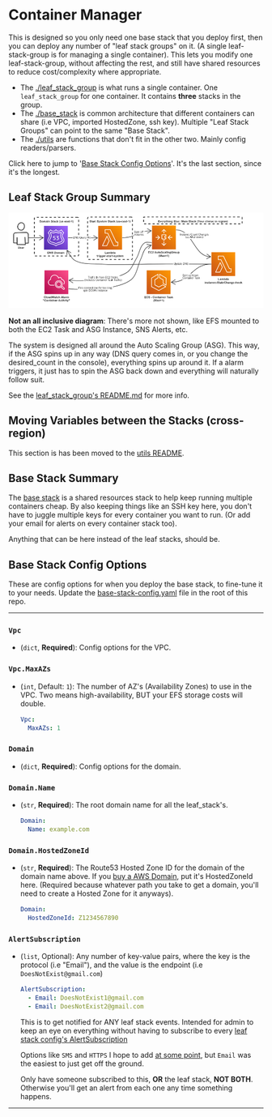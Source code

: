 # Container Manager

This is designed so you only need one base stack that you deploy first, then you can deploy any number of "leaf stack groups" on it. (A single leaf-stack-group is for managing a single container). This lets you modify one leaf-stack-group, without affecting the rest, and still have shared resources to reduce cost/complexity where appropriate.

- The [./leaf_stack_group](./leaf_stack_group/README.md) is what runs a single container. One `leaf_stack_group` for one container. It contains **three** stacks in the group.
- The [./base_stack](./base_stack/README.md) is common architecture that different containers can share (i.e VPC, imported HostedZone, ssh key). Multiple "Leaf Stack Groups" can point to the same "Base Stack".
- The [./utils](./utils/README.md) are functions that don't fit in the other two. Mainly config readers/parsers.

Click here to jump to '[Base Stack Config Options](#base-stack-config-options)'. It's the last section, since it's the longest.

## Leaf Stack Group Summary

![picture](/Resources/AWS-ContainerManager_Basic_Diagram.png)
<!-- Original board: https://sketchboard.me/REucJJtlrBCi#/ -->

**Not an all inclusive diagram**: There's more not shown, like EFS mounted to both the EC2 Task and ASG Instance, SNS Alerts, etc.

The system is designed all around the Auto Scaling Group (ASG). This way, if the ASG spins up in any way (DNS query comes in, or you change the desired_count in the console), everything spins up around it. If a alarm triggers, it just has to spin the ASG back down and everything will naturally follow suit.

See the [leaf_stack_group's README.md](./leaf_stack_group/README.md) for more info.

## Moving Variables between the Stacks (cross-region)

This section is has been moved to the [utils README](./utils/README.md#moving-variables-between-the-stacks).

## Base Stack Summary

The [base stack](./base_stack/README.md) is a shared resources stack to help keep running multiple containers cheap. By also keeping things like an SSH key here, you don't have to juggle multiple keys for every container you want to run. (Or add your email for alerts on every container stack too).

Anything that can be here instead of the leaf stacks, should be.

## Base Stack Config Options

These are config options for when you deploy the base stack, to fine-tune it to your needs. Update the [base-stack-config.yaml](/base-stack-config.yaml) file in the root of this repo.

---

### `Vpc`

- (`dict`, **Required**): Config options for the VPC.

### `Vpc.MaxAZs`

- (`int`, Default: `1`): The number of AZ's (Availability Zones) to use in the VPC. Two means high-availability, BUT your EFS storage costs will double.

   ```yaml
   Vpc:
     MaxAZs: 1
   ```

### `Domain`

- (`dict`, **Required**): Config options for the domain.

### `Domain.Name`

- (`str`, **Required**): The root domain name for all the leaf_stack's.

   ```yaml
   Domain:
     Name: example.com
   ```

### `Domain.HostedZoneId`

- (`str`, **Required**): The Route53 Hosted Zone ID for the domain of the domain name above. If you [buy a AWS Domain](https://aws.amazon.com/getting-started/hands-on/get-a-domain/), put it's HostedZoneId here. (Required because whatever path you take to get a domain, you'll need to create a Hosted Zone for it anyways).

   ```yaml
   Domain:
     HostedZoneId: Z1234567890
   ```

### `AlertSubscription`

- (`list`, Optional): Any number of key-value pairs, where the key is the protocol (i.e "Email"), and the value is the endpoint (i.e `DoesNotExist@gmail.com`)

   ```yaml
   AlertSubscription:
     - Email: DoesNotExist1@gmail.com
     - Email: DoesNotExist2@gmail.com
   ```

   This is to get notified for ANY leaf stack events. Intended for admin to keep an eye on everything without having to subscribe to every [leaf stack config's AlertSubscription](/Examples/README.md#alertsubscription)

   Options like `SMS` and `HTTPS` I hope to add [at some point](https://github.com/Cameronsplaze/AWS-ContainerManager/issues/22), but `Email` was the easiest to just get off the ground.

   Only have someone subscribed to this, **OR** the leaf stack, **NOT BOTH**. Otherwise you'll get an alert from each one any time something happens.

---
